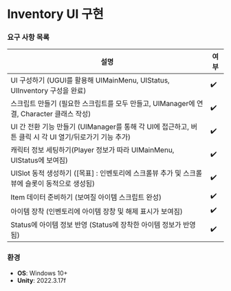 # Inventory UI 구현

### 요구 사항 목록

|설명|여부|
|---|---|
|UI 구성하기 (UGUI를 활용해 UIMainMenu, UIStatus, UIInventory 구성을 완료)|✔️|
|스크립트 만들기 (필요한 스크립트를 모두 만들고, UIManager에 연결, Character 클래스 작성)|✔️|
|UI 간 전환 기능 만들기 (UIManager를 통해 각 UI에 접근하고, 버튼 클릭 시 각 UI 열기/뒤로가기 기능 추가)|✔️|
|캐릭터 정보 세팅하기(Player 정보가 따라 UIMainMenu, UIStatus에 보여짐)|✔️|
|UISlot 동적 생성하기 ([목표] : 인벤토리에 스크롤뷰 추가 및 스크롤 뷰에 슬롯이 동적으로 생성됨)|✔️|
|Item 데이터 준비하기 (보여질 아이템 스크립트 완성)|✔️|
|아이템 장착 (인벤토리에 아이템 장창 및 해제 표시가 보여짐)|✔️|
|Status에 아이템 정보 반영 (Status에 장착한 아이템 정보가 반영됨)|✔️|

### 환경

- **OS**: Windows 10+
- **Unity**: 2022.3.17f
